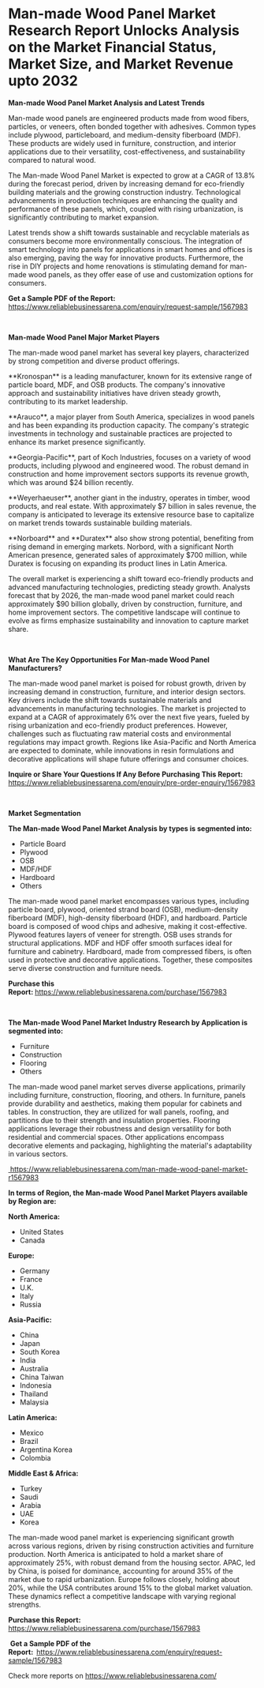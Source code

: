 <p><h1>Man-made Wood Panel Market Research Report Unlocks Analysis on the Market Financial Status, Market Size, and Market Revenue upto 2032</h1></p><p><strong>Man-made Wood Panel Market Analysis and Latest Trends</strong></p>
<p><p>Man-made wood panels are engineered products made from wood fibers, particles, or veneers, often bonded together with adhesives. Common types include plywood, particleboard, and medium-density fiberboard (MDF). These products are widely used in furniture, construction, and interior applications due to their versatility, cost-effectiveness, and sustainability compared to natural wood.</p><p>The Man-made Wood Panel Market is expected to grow at a CAGR of 13.8% during the forecast period, driven by increasing demand for eco-friendly building materials and the growing construction industry. Technological advancements in production techniques are enhancing the quality and performance of these panels, which, coupled with rising urbanization, is significantly contributing to market expansion. </p><p>Latest trends show a shift towards sustainable and recyclable materials as consumers become more environmentally conscious. The integration of smart technology into panels for applications in smart homes and offices is also emerging, paving the way for innovative products. Furthermore, the rise in DIY projects and home renovations is stimulating demand for man-made wood panels, as they offer ease of use and customization options for consumers.</p></p>
<p><strong>Get a Sample PDF of the Report:&nbsp;</strong> <a href="https://www.reliablebusinessarena.com/enquiry/request-sample/1567983?utm_campaign=3221&utm_medium=2&utm_source=Github&utm_content=ia&utm_term=23032025&utm_id=man-made-wood-panel">https://www.reliablebusinessarena.com/enquiry/request-sample/1567983</a></p>
<p>&nbsp;</p>
<p><strong>Man-made Wood Panel Major Market Players</strong></p>
<p><p>The man-made wood panel market has several key players, characterized by strong competition and diverse product offerings. </p><p>**Kronospan** is a leading manufacturer, known for its extensive range of particle board, MDF, and OSB products. The company's innovative approach and sustainability initiatives have driven steady growth, contributing to its market leadership.</p><p>**Arauco**, a major player from South America, specializes in wood panels and has been expanding its production capacity. The company's strategic investments in technology and sustainable practices are projected to enhance its market presence significantly.</p><p>**Georgia-Pacific**, part of Koch Industries, focuses on a variety of wood products, including plywood and engineered wood. The robust demand in construction and home improvement sectors supports its revenue growth, which was around $24 billion recently.</p><p>**Weyerhaeuser**, another giant in the industry, operates in timber, wood products, and real estate. With approximately $7 billion in sales revenue, the company is anticipated to leverage its extensive resource base to capitalize on market trends towards sustainable building materials.</p><p>**Norboard** and **Duratex** also show strong potential, benefiting from rising demand in emerging markets. Norbord, with a significant North American presence, generated sales of approximately $700 million, while Duratex is focusing on expanding its product lines in Latin America.</p><p>The overall market is experiencing a shift toward eco-friendly products and advanced manufacturing technologies, predicting steady growth. Analysts forecast that by 2026, the man-made wood panel market could reach approximately $90 billion globally, driven by construction, furniture, and home improvement sectors. The competitive landscape will continue to evolve as firms emphasize sustainability and innovation to capture market share.</p></p>
<p>&nbsp;</p>
<p><strong>What Are The Key Opportunities For Man-made Wood Panel Manufacturers?</strong></p>
<p><p>The man-made wood panel market is poised for robust growth, driven by increasing demand in construction, furniture, and interior design sectors. Key drivers include the shift towards sustainable materials and advancements in manufacturing technologies. The market is projected to expand at a CAGR of approximately 6% over the next five years, fueled by rising urbanization and eco-friendly product preferences. However, challenges such as fluctuating raw material costs and environmental regulations may impact growth. Regions like Asia-Pacific and North America are expected to dominate, while innovations in resin formulations and decorative applications will shape future offerings and consumer choices.</p></p>
<p><strong>Inquire or Share Your Questions If Any Before Purchasing This Report:</strong> <a href="https://www.reliablebusinessarena.com/enquiry/pre-order-enquiry/1567983?utm_campaign=3221&utm_medium=2&utm_source=Github&utm_content=ia&utm_term=23032025&utm_id=man-made-wood-panel">https://www.reliablebusinessarena.com/enquiry/pre-order-enquiry/1567983</a></p>
<p>&nbsp;</p>
<p><strong>Market Segmentation</strong></p>
<p><strong>The Man-made Wood Panel Market Analysis by types is segmented into:</strong></p>
<p><ul><li>Particle Board</li><li>Plywood</li><li>OSB</li><li>MDF/HDF</li><li>Hardboard</li><li>Others</li></ul></p>
<p><p>The man-made wood panel market encompasses various types, including particle board, plywood, oriented strand board (OSB), medium-density fiberboard (MDF), high-density fiberboard (HDF), and hardboard. Particle board is composed of wood chips and adhesive, making it cost-effective. Plywood features layers of veneer for strength. OSB uses strands for structural applications. MDF and HDF offer smooth surfaces ideal for furniture and cabinetry. Hardboard, made from compressed fibers, is often used in protective and decorative applications. Together, these composites serve diverse construction and furniture needs.</p></p>
<p><strong>Purchase this Report:&nbsp;</strong><a href="https://www.reliablebusinessarena.com/purchase/1567983?utm_campaign=3221&utm_medium=2&utm_source=Github&utm_content=ia&utm_term=23032025&utm_id=man-made-wood-panel">https://www.reliablebusinessarena.com/purchase/1567983</a></p>
<p>&nbsp;</p>
<p><strong>The Man-made Wood Panel Market Industry Research by Application is segmented into:</strong></p>
<p><ul><li>Furniture</li><li>Construction</li><li>Flooring</li><li>Others</li></ul></p>
<p><p>The man-made wood panel market serves diverse applications, primarily including furniture, construction, flooring, and others. In furniture, panels provide durability and aesthetics, making them popular for cabinets and tables. In construction, they are utilized for wall panels, roofing, and partitions due to their strength and insulation properties. Flooring applications leverage their robustness and design versatility for both residential and commercial spaces. Other applications encompass decorative elements and packaging, highlighting the material's adaptability in various sectors.</p></p>
<p><a href="https://www.reliablebusinessarena.com/man-made-wood-panel-market-r1567983?utm_campaign=3221&utm_medium=2&utm_source=Github&utm_content=ia&utm_term=23032025&utm_id=man-made-wood-panel">&nbsp;https://www.reliablebusinessarena.com/man-made-wood-panel-market-r1567983</a></p>
<p><strong>In terms of Region, the Man-made Wood Panel Market Players available by Region are:</strong></p>
<p>
    <p> <strong> North America: </strong>
        <ul>
            <li>United States</li>
            <li>Canada</li>
        </ul>
        </p> 
    <p> <strong> Europe: </strong>
        <ul>
            <li>Germany</li>
            <li>France</li>
            <li>U.K.</li>
            <li>Italy</li>
            <li>Russia</li>
        </ul>
        </p> 
    <p> <strong> Asia-Pacific: </strong>
        <ul>
            <li>China</li>
            <li>Japan</li>
            <li>South Korea</li>
            <li>India</li>
            <li>Australia</li>
            <li>China Taiwan</li>
            <li>Indonesia</li>
            <li>Thailand</li>
            <li>Malaysia</li>
        </ul>
        </p> 
    <p> <strong> Latin America: </strong>
        <ul>
            <li>Mexico</li>
            <li>Brazil</li>
            <li>Argentina Korea</li>
            <li>Colombia</li>
        </ul>
        </p> 
    <p> <strong> Middle East & Africa: </strong>
        <ul>
            <li>Turkey</li>
            <li>Saudi</li>
            <li>Arabia</li>
            <li>UAE</li>
            <li>Korea</li>
        </ul>
    </p>
    </p>
<p><p>The man-made wood panel market is experiencing significant growth across various regions, driven by rising construction activities and furniture production. North America is anticipated to hold a market share of approximately 25%, with robust demand from the housing sector. APAC, led by China, is poised for dominance, accounting for around 35% of the market due to rapid urbanization. Europe follows closely, holding about 20%, while the USA contributes around 15% to the global market valuation. These dynamics reflect a competitive landscape with varying regional strengths.</p></p>
<p><strong>Purchase this Report: </strong><a href="https://www.reliablebusinessarena.com/purchase/1567983?utm_campaign=3221&utm_medium=2&utm_source=Github&utm_content=ia&utm_term=23032025&utm_id=man-made-wood-panel">https://www.reliablebusinessarena.com/purchase/1567983</a></p>
<p>&nbsp;<strong>Get a Sample PDF of the Report:&nbsp;&nbsp;</strong><a href="https://www.reliablebusinessarena.com/enquiry/request-sample/1567983?utm_campaign=3221&utm_medium=2&utm_source=Github&utm_content=ia&utm_term=23032025&utm_id=man-made-wood-panel">https://www.reliablebusinessarena.com/enquiry/request-sample/1567983</a></p>
<p><strong></strong></p>
<p>Check more reports on <a href="https://www.reliablebusinessarena.com/?utm_campaign=3221&utm_medium=2&utm_source=Github&utm_content=ia&utm_term=23032025&utm_id=man-made-wood-panel">https://www.reliablebusinessarena.com/</a></p>